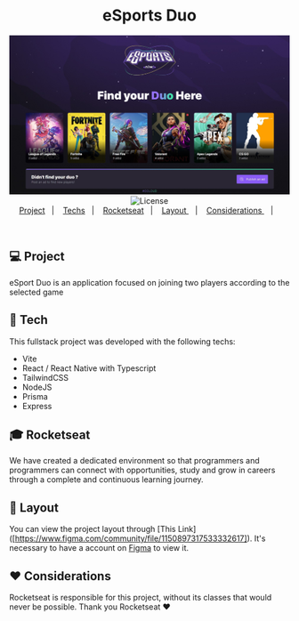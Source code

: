 <h1 align="center">
  eSports Duo
 </h1>
  
<p align="center">
  <img src="./web/public/App.jpg" alt="Form page image" />
  <img alt="License" src="https://img.shields.io/static/v1?label=license&message=MIT&color=49AA26&labelColor=000000">
  
  <br>
  <a href="#-project">Project</a>&nbsp;&nbsp;&nbsp;|&nbsp;&nbsp;&nbsp;
  <a href="#-tech">Techs</a>&nbsp;&nbsp;&nbsp;|&nbsp;&nbsp;&nbsp;
  <a href="#-rocketseat">Rocketseat</a>&nbsp;&nbsp;&nbsp;|&nbsp;&nbsp;&nbsp;
  <a href="#-layout"> Layout </a>&nbsp;&nbsp;&nbsp;|&nbsp;&nbsp;&nbsp;
  <a href="#-considerations"> Considerations </a>&nbsp;&nbsp;&nbsp;|&nbsp;&nbsp;&nbsp;
  
</p>




<br>

## 💻 Project
eSport Duo is an application focused on joining two players according to the selected game

## 🚀 Tech
This fullstack project was developed with the following techs:

- Vite
- React / React Native with Typescript
- TailwindCSS
- NodeJS
- Prisma 
- Express



## 🎓 Rocketseat
 We have created a dedicated environment so that programmers and programmers can connect with opportunities, study and grow in careers through a complete and continuous learning journey.
 
 ## 🎨 Layout
 You can view the project layout through [This Link] ([https://www.figma.com/community/file/1150897317533332617]). It's necessary to have a account on [Figma](http://figma.com/) to view it.
 
 ## ♥ Considerations 
 Rocketseat is responsible for this project, without its classes that would never be possible. Thank you Rocketseat ♥
